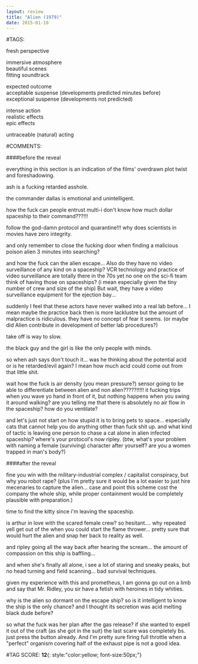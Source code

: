 ```yaml
---  
layout: review  
title: "Alien (1979)"  
date: 2015-01-10  
---  
```

  
#TAGS:  
  
fresh perspective  
  
immersive atmosphere  
beautiful scenes  
fitting soundtrack  
  
expected outcome  
acceptable suspense (developments predicted minutes before)  
exceptional suspense (developments not predicted)  
  
intense action  
realistic effects  
epic effects  
  
untraceable (natural) acting  
  
#COMMENTS:  
  
####before the reveal  
  
everything in this section is an indication of the films' overdrawn plot twist and foreshadowing.  
  
ash is a fucking retarded asshole.  
  
the commander dallas is emotional and unintelligent.  
  
how the fuck can people entrust multi-i don't know how much dollar spaceship to their command???!!!  
  
follow the god-damn protocol and quarantine!!! why does scientists in movies have zero integrity.  
  
and only remember to close the fucking door when finding a malicious poison alien 3 minutes into searching?  
  
and how the fuck can the alien escape... Also do they have no video surveillance of any kind on a spaceship? VCR technology and practice of video surveillance are totally there in the 70s yet no one on the sci-fi team think of having those on spaceships? (i mean especially given the tiny number of crew and size of the ship) But wait, they have a video surveillance equipment for the ejection bay...  
  
suddenly I feel that these actors have never walked into a real lab before... I mean maybe the practice back then is more lacklustre but the amount of malpractice is ridiculous. they have no concept of fear it seems. (or maybe did Alien contribute in development of better lab procedures?)  
  
take off is way to slow.  
  
the black guy and the girl is like the only people with minds.  
  
so when ash says don't touch it... was he thinking about the potential acid or is he retarded/evil again? I mean how much acid could come out from that little shit.  
  
wait how the fuck is air density (you mean pressure?) sensor going to be able to differentiate between alien and non alien?????!!!!! it fucking trips when you wave yo hand in front of it, but nothing happens when you swing it around walking? are you telling me that there is absolutely no air flow in the spaceship? how do you ventilate?  
  
and let's just not start on how stupid it is to bring pets to space... especially cats that cannot help you do anything other than fuck shit up. and what kind of tactic is leaving one person to chase a cat alone in alien infected spaceship? where's your protocol's now ripley. (btw, what's your problem with naming a female (surviving) character after yourself? are you a women trapped in man's body?)  
  
####after the reveal  
  
fine you win with the military-industrial complex / capitalist conspiracy, but why you robot rape? (plus I'm pretty sure it would be a lot easier to just hire mecenaries to capture the alien... case and point this scheme cost the company the whole ship, while proper containment would be completely plausible with preparation.)  
  
time to find the kitty since i'm leaving the spaceship.  
  
is arthur in love with the scared female crew? so hesitant.... why repeated yell get out of the when you could start the flame thrower... pretty sure that would hurt the alien and snap her back to reality as well.  
  
and ripley going all the way back after hearing the scream...  the amount of compassion on this ship is baffling...  
  
and when she's finally all alone, i see a lot of staring and sneaky peaks, but no head turning and field scanning... bad survival techniques.  
  
given my experience with this and prometheus, I am gonna go out on a limb and say that Mr. Ridley, you sir have a fetish with heroines in tidy whities.  
  
why is the alien so dormant on the escape ship? so is it intelligent to know the ship is the only chance? and I thought its secretion was acid melting black dude before?  
  
so what the fuck was her plan after the gas release? if she wanted to expell it out of the craft (as she got in the suit) the last scare was completely bs. just press the button already. And I'm pretty sure firing full throttle when a "perfect" organism covering half of the exhaust pipe is not a good idea.  
  
  
  
  
  
#TAG SCORE: **12**{: style:"color:yellow; font-size:50px;"}  
